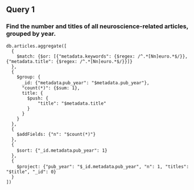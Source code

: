 ## Query 1
### Find the number and titles of all neuroscience-related articles, grouped by year.
```
db.articles.aggregate([
  {
    $match: {$or: [{"metadata.keywords": {$regex: /^.*[Nn]euro.*$/}}, {"metadata.title": {$regex: /^.*[Nn]euro.*$/}}]}
  },
  {
    $group: {
      _id: {"metadata᎐pub_year": "$metadata.pub_year"},
      "count(*)": {$sum: 1},
      title: {
        $push: {
            "title": "$metadata.title"
        }
      }
    }
  },
  {
    $addFields: {"n": "$count(*)"}
  },
  {
    $sort: {"_id.metadata᎐pub_year": 1}
  },
  {
    $project: {"pub_year": "$_id.metadata᎐pub_year", "n": 1, "titles": "$title", "_id": 0}
  }
])
```